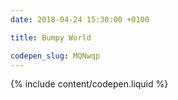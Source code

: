 ```yaml
---
date: 2018-04-24 15:30:00 +0100

title: Bumpy World

codepen_slug: MQNwqp
---
```


{% include content/codepen.liquid %}
